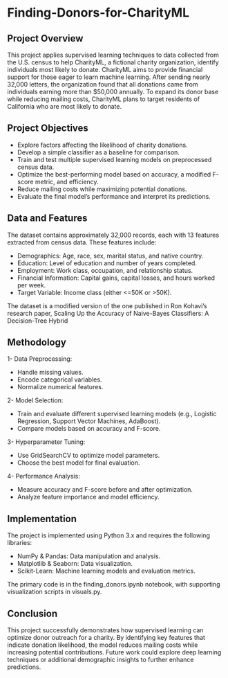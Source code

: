 # Finding-Donors-for-CharityML
## Project Overview

This project applies supervised learning techniques to data collected from the U.S. census to help CharityML, a fictional charity organization, identify individuals most likely to donate. CharityML aims to provide financial support for those eager to learn machine learning. After sending nearly 32,000 letters, the organization found that all donations came from individuals earning more than $50,000 annually. To expand its donor base while reducing mailing costs, CharityML plans to target residents of California who are most likely to donate.

## Project Objectives

- Explore factors affecting the likelihood of charity donations.
- Develop a simple classifier as a baseline for comparison.
- Train and test multiple supervised learning models on preprocessed census data.
- Optimize the best-performing model based on accuracy, a modified F-score metric, and efficiency.
- Reduce mailing costs while maximizing potential donations.
- Evaluate the final model’s performance and interpret its predictions.

## Data and Features

The dataset contains approximately 32,000 records, each with 13 features extracted from census data. These features include:
- Demographics: Age, race, sex, marital status, and native country.
- Education: Level of education and number of years completed.
- Employment: Work class, occupation, and relationship status.
- Financial Information: Capital gains, capital losses, and hours worked per week.
- Target Variable: Income class (either <=50K or >50K).

The dataset is a modified version of the one published in Ron Kohavi’s research paper, Scaling Up the Accuracy of Naive-Bayes Classifiers: A Decision-Tree Hybrid

## Methodology

1- Data Preprocessing:
- Handle missing values.
- Encode categorical variables.
- Normalize numerical features.

2- Model Selection:
- Train and evaluate different supervised learning models (e.g., Logistic Regression, Support Vector Machines, AdaBoost).
- Compare models based on accuracy and F-score.

3- Hyperparameter Tuning:
- Use GridSearchCV to optimize model parameters.
- Choose the best model for final evaluation.

4- Performance Analysis:
- Measure accuracy and F-score before and after optimization.
- Analyze feature importance and model efficiency.

## Implementation

The project is implemented using Python 3.x and requires the following libraries:
- NumPy & Pandas: Data manipulation and analysis.
- Matplotlib & Seaborn: Data visualization.
- Scikit-Learn: Machine learning models and evaluation metrics.

The primary code is in the finding_donors.ipynb notebook, with supporting visualization scripts in visuals.py. 

## Conclusion

This project successfully demonstrates how supervised learning can optimize donor outreach for a charity. By identifying key features that indicate donation likelihood, the model reduces mailing costs while increasing potential contributions. Future work could explore deep learning techniques or additional demographic insights to further enhance predictions.
